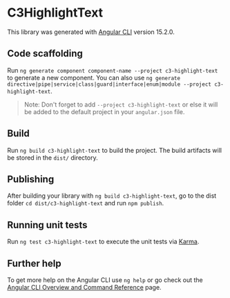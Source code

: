 # C3HighlightText

This library was generated with [Angular CLI](https://github.com/angular/angular-cli) version 15.2.0.

## Code scaffolding

Run `ng generate component component-name --project c3-highlight-text` to generate a new component. You can also use `ng generate directive|pipe|service|class|guard|interface|enum|module --project c3-highlight-text`.
> Note: Don't forget to add `--project c3-highlight-text` or else it will be added to the default project in your `angular.json` file. 

## Build

Run `ng build c3-highlight-text` to build the project. The build artifacts will be stored in the `dist/` directory.

## Publishing

After building your library with `ng build c3-highlight-text`, go to the dist folder `cd dist/c3-highlight-text` and run `npm publish`.

## Running unit tests

Run `ng test c3-highlight-text` to execute the unit tests via [Karma](https://karma-runner.github.io).

## Further help

To get more help on the Angular CLI use `ng help` or go check out the [Angular CLI Overview and Command Reference](https://angular.io/cli) page.
